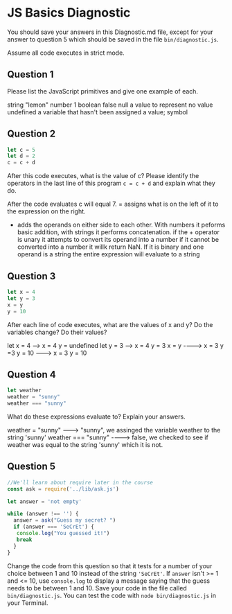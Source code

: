 # JS Basics Diagnostic

You should save your answers in this Diagnostic.md file, except for your answer to
question 5 which should be saved in the file `bin/diagnostic.js`.

Assume all code executes in strict mode.

## Question 1
Please list the JavaScript primitives and give one example of each.

string "lemon"
 number 1
 boolean false
 null a value to represent no value
 undefined a variable that hasn't been assigned a value;
 symbol
## Question 2

```js
let c = 5
let d = 2
c = c + d

```

After this code executes, what is the value of c?  Please identify the operators in the last line of this program `c = c + d` and explain what they do.

After the code evaluates c will equal 7.
= assigns what is on the left of it to the expression on the right.
+ adds the operands on either side to each other. With numbers it peforms basic
addition, with strings it performs concatenation. if the + operator is unary
it attempts to convert its operand into a number if it cannot be converted into
a number it willk return NaN. If it is binary and one operand is a string
the entire expression will evaluate to a string
## Question 3

```js
let x = 4
let y = 3
x = y
y = 10
```

After each line of code executes, what are the values of x and y?  Do the variables change?  Do their values?

<!-- solution below -->
let x = 4 --> x = 4 y = undefined
let y = 3 --> x = 4 y = 3
x = y ----> x = 3 y =3
y = 10 ---> x = 3 y = 10

## Question 4

```js
let weather
weather = "sunny"
weather === "sunny"
```

What do these expressions evaluate to?  Explain your answers.

weather = "sunny" ---> "sunny", we assinged the variable weather to the string 'sunny'
weather === "sunny" ----> false, we checked to see if weather was equal to the string 'sunny' which it is not.

## Question 5

```js
//We'll learn about require later in the course
const ask = require('../lib/ask.js')

let answer = 'not empty'

while (answer !== '') {
  answer = ask("Guess my secret? ")
  if (answer === 'SeCrEt') {
   console.log("You guessed it!")
   break
  }
}
```

Change the code from this question so that it tests for a number of your choice
between 1 and 10 instead of the string `'SeCrEt'`.  If `answer` isn't >= 1 and
<= 10, use `console.log` to display a message saying that the guess needs to
be between 1 and 10.  Save your code in the file called `bin/diagnostic.js`.
You can test the code with `node bin/diagnostic.js` in your Terminal.
